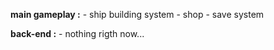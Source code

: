 **main gameplay :**
\- ship building system
\- shop
\- save system

**back-end :**
\- nothing rigth now...